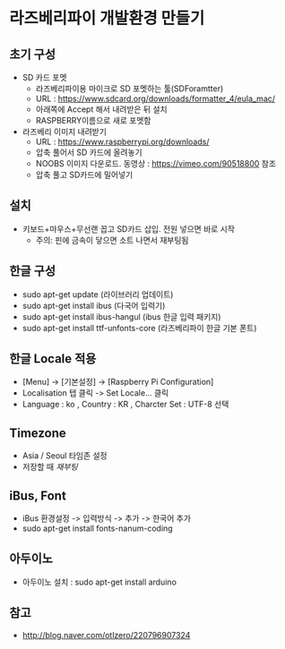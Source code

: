 # 라즈베리파이 개발환경 만들기
## 초기 구성
- SD 카드 포멧
  - 라즈베리파이용 마이크로 SD 포멧하는 툴(SDForamtter)
  - URL : https://www.sdcard.org/downloads/formatter_4/eula_mac/
  - 아래쪽에 Accept 해서 내려받은 뒤 설치
  - RASPBERRY이름으로 새로 포멧함
- 라즈베리 이미지 내려받기
  - URL : https://www.raspberrypi.org/downloads/
  - 압축 풀어서 SD 카드에 올려놓기
  - NOOBS 이미지 다운로드. 동영상 : https://vimeo.com/90518800 참조
  - 압축 풀고 SD카드에 밀어넣기

## 설치
- 키보드+마우스+무선랜 꼽고 SD카드 삽입. 전원 넣으면 바로 시작
  - 주의: 핀에 금속이 닿으면 소트 나면서 재부팅됨

## 한글 구성
- sudo apt-get update (라이브러리 업데이트)
- sudo apt-get install ibus (다국어 입력기)
- sudo apt-get install ibus-hangul (ibus 한글 입력 패키지)
- sudo apt-get install ttf-unfonts-core (라즈베리파이 한글 기본 폰트)

## 한글 Locale 적용
- [Menu] -> [기본설정] -> [Raspberry Pi Configuration]
- Localisation 텝 클릭 -> Set Locale... 클릭
- Language : ko , Country : KR , Charcter Set : UTF-8 선택

## Timezone
- Asia / Seoul 타임존 설정
- 저장할 때 _재부팅_

## iBus, Font
- iBus 환경설정 -> 입력방식 -> 추가 -> 한국어 추가 
- sudo apt-get install fonts-nanum-coding

## 아두이노
- 아두이노 설치 : sudo apt-get install arduino

## 참고
- http://blog.naver.com/otlzero/220796907324
